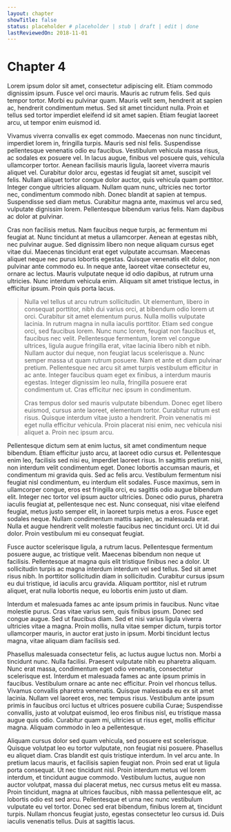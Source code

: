 ```yaml
---
layout: chapter
showTitle: false
status: placeholder # placeholder | stub | draft | edit | done
lastReviewedOn: 2018-11-01
---
```


# Chapter 4

Lorem ipsum dolor sit amet, consectetur adipiscing elit. Etiam commodo dignissim ipsum. Fusce vel orci mauris. Mauris ac rutrum felis. Sed quis tempor tortor. Morbi eu pulvinar quam. Mauris velit sem, hendrerit at sapien ac, hendrerit condimentum metus. Sed sit amet tincidunt nulla. Proin et tellus sed tortor imperdiet eleifend id sit amet sapien. Etiam feugiat laoreet arcu, ut tempor enim euismod id.

Vivamus viverra convallis ex eget commodo. Maecenas non nunc tincidunt, imperdiet lorem in, fringilla turpis. Mauris sed nisl felis. Suspendisse pellentesque venenatis odio eu faucibus. Vestibulum vehicula massa risus, ac sodales ex posuere vel. In lacus augue, finibus vel posuere quis, vehicula ullamcorper tortor. Aenean facilisis mauris ligula, laoreet viverra mauris aliquet vel. Curabitur dolor arcu, egestas id feugiat sit amet, suscipit vel felis. Nullam aliquet tortor congue dolor auctor, quis vehicula quam porttitor. Integer congue ultricies aliquam. Nullam quam nunc, ultricies nec tortor nec, condimentum commodo nibh. Donec blandit at sapien at tempus. Suspendisse sed diam metus. Curabitur magna ante, maximus vel arcu sed, vulputate dignissim lorem. Pellentesque bibendum varius felis. Nam dapibus ac dolor at pulvinar.

Cras non facilisis metus. Nam faucibus neque turpis, ac fermentum mi feugiat at. Nunc tincidunt at metus a ullamcorper. Aenean at egestas nibh, nec pulvinar augue. Sed dignissim libero non neque aliquam cursus eget vitae dui. Maecenas tincidunt erat eget vulputate accumsan. Maecenas aliquet neque nec purus lobortis egestas. Quisque venenatis elit dolor, non pulvinar ante commodo eu. In neque ante, laoreet vitae consectetur eu, ornare ac lectus. Mauris vulputate neque id odio dapibus, at rutrum urna ultricies. Nunc interdum vehicula enim. Aliquam sit amet tristique lectus, in efficitur ipsum. Proin quis porta lacus.

> Nulla vel tellus ut arcu rutrum sollicitudin. Ut elementum, libero in consequat porttitor, nibh dui varius orci, at bibendum odio lorem ut orci. Curabitur sit amet elementum purus. Nulla mollis vulputate lacinia. In rutrum magna in nulla iaculis porttitor. Etiam sed congue orci, sed faucibus lorem. Nunc nunc lorem, feugiat non faucibus et, faucibus nec velit. Pellentesque fermentum, lorem vel congue ultrices, ligula augue fringilla erat, vitae lacinia libero nibh et nibh. Nullam auctor dui neque, non feugiat lacus scelerisque a. Nunc semper massa ut quam rutrum posuere. Nam et ante et diam pulvinar pretium. Pellentesque nec arcu sit amet turpis vestibulum efficitur in ac ante. Integer faucibus quam eget ex finibus, a interdum mauris egestas. Integer dignissim leo nulla, fringilla posuere erat condimentum ut. Cras efficitur nec ipsum in condimentum.
> 
> Cras tempus dolor sed mauris vulputate bibendum. Donec eget libero euismod, cursus ante laoreet, elementum tortor. Curabitur rutrum est risus. Quisque interdum vitae justo a hendrerit. Proin venenatis mi eget nulla efficitur vehicula. Proin placerat nisi enim, nec vehicula nisi aliquet a. Proin nec ipsum arcu.

Pellentesque dictum sem at enim luctus, sit amet condimentum neque bibendum. Etiam efficitur justo arcu, at laoreet odio cursus et. Pellentesque enim leo, facilisis sed nisi eu, imperdiet laoreet risus. In sagittis pretium nisi, non interdum velit condimentum eget. Donec lobortis accumsan mauris, et condimentum mi gravida quis. Sed ac felis arcu. Vestibulum fermentum nisi feugiat nisl condimentum, eu interdum elit sodales. Fusce maximus, sem in ullamcorper congue, eros est fringilla orci, eu sagittis odio augue bibendum elit. Integer nec tortor vel ipsum auctor ultricies. Donec odio purus, pharetra iaculis feugiat at, pellentesque nec est. Nunc consequat, nisi vitae eleifend feugiat, metus justo semper elit, in laoreet turpis metus a eros. Fusce eget sodales neque. Nullam condimentum mattis sapien, ac malesuada erat. Nulla et augue hendrerit velit molestie faucibus nec tincidunt orci. Ut id dui dolor. Proin vestibulum mi eu consequat feugiat.

Fusce auctor scelerisque ligula, a rutrum lacus. Pellentesque fermentum posuere augue, ac tristique velit. Maecenas bibendum non neque ut facilisis. Pellentesque at magna quis elit tristique finibus nec a dolor. Ut sollicitudin turpis ac magna interdum interdum vel sed tellus. Sed sit amet risus nibh. In porttitor sollicitudin diam in sollicitudin. Curabitur cursus ipsum eu dui tristique, id iaculis arcu gravida. Aliquam porttitor, nisl et rutrum aliquet, erat nulla lobortis neque, eu lobortis enim justo ut diam.

Interdum et malesuada fames ac ante ipsum primis in faucibus. Nunc vitae molestie purus. Cras vitae varius sem, quis finibus ipsum. Donec sed congue augue. Sed ut faucibus diam. Sed et nisi varius ligula viverra ultricies vitae a magna. Proin mollis, nulla vitae semper dictum, turpis tortor ullamcorper mauris, in auctor erat justo in ipsum. Morbi tincidunt lectus magna, vitae aliquam diam facilisis sed.

Phasellus malesuada consectetur felis, ac luctus augue luctus non. Morbi a tincidunt nunc. Nulla facilisi. Praesent vulputate nibh eu pharetra aliquam. Nunc erat massa, condimentum eget odio venenatis, consectetur scelerisque est. Interdum et malesuada fames ac ante ipsum primis in faucibus. Vestibulum ornare ac ante nec efficitur. Proin vel rhoncus tellus. Vivamus convallis pharetra venenatis. Quisque malesuada eu ex sit amet lacinia. Nullam vel laoreet eros, nec tempus risus. Vestibulum ante ipsum primis in faucibus orci luctus et ultrices posuere cubilia Curae; Suspendisse convallis, justo at volutpat euismod, leo eros finibus nisl, eu tristique massa augue quis odio. Curabitur quam mi, ultricies ut risus eget, mollis efficitur magna. Aliquam commodo in leo a pellentesque.

Aliquam cursus dolor sed quam vehicula, sed posuere est scelerisque. Quisque volutpat leo eu tortor vulputate, non feugiat nisi posuere. Phasellus eu aliquet diam. Cras blandit est quis tristique interdum. In vel arcu ante. In pretium lacus mauris, et facilisis sapien feugiat non. Proin sed erat ut ligula porta consequat. Ut nec tincidunt nisl. Proin interdum metus vel lorem interdum, et tincidunt augue commodo. Vestibulum luctus, augue non auctor volutpat, massa dui placerat metus, nec cursus metus elit eu massa. Proin tincidunt, magna at ultrices faucibus, nibh massa pellentesque elit, ac lobortis odio est sed arcu. Pellentesque et urna nec nunc vestibulum vulputate eu vel tortor. Donec sed erat bibendum, finibus lorem at, tincidunt turpis. Nullam rhoncus feugiat justo, egestas consectetur leo cursus id. Duis iaculis venenatis tellus. Duis at sagittis lacus.